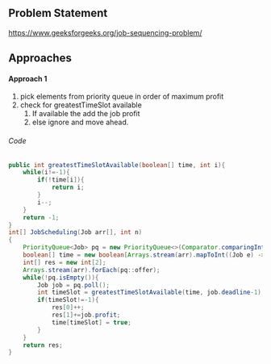 ## Problem Statement
https://www.geeksforgeeks.org/job-sequencing-problem/

## Approaches
#### Approach 1
1) pick elements from priority queue in order of maximum profit
2) check for greatestTimeSlot available
	1) If available the add the job profit
	2) else ignore and move ahead.

###### Code
```java
public int greatestTimeSlotAvailable(boolean[] time, int i){
	while(i!=-1){
		if(!time[i]){
			return i;
		}
		i--;
	}
	return -1;
}
int[] JobScheduling(Job arr[], int n)
{
	PriorityQueue<Job> pq = new PriorityQueue<>(Comparator.comparingInt((Job e) -> -e.profit));
	boolean[] time = new boolean[Arrays.stream(arr).mapToInt((Job e) -> e.deadline).reduce(Integer.MIN_VALUE, Integer::max)];
	int[] res = new int[2];
	Arrays.stream(arr).forEach(pq::offer);
	while(!pq.isEmpty()){
		Job job = pq.poll();
		int timeSlot = greatestTimeSlotAvailable(time, job.deadline-1);
		if(timeSlot!=-1){
			res[0]++;
			res[1]+=job.profit;
			time[timeSlot] = true;
		}
	}
	return res;
}
```